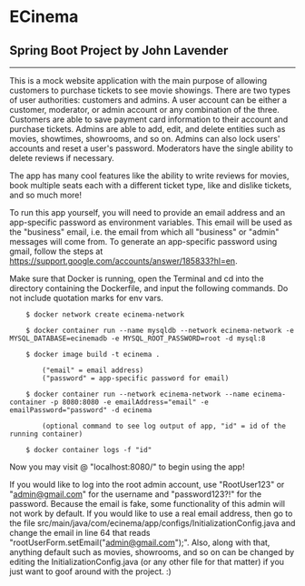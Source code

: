 # ECinema
## Spring Boot Project by John Lavender

-----------------------------------------

This is a mock website application with the main purpose of allowing customers to purchase tickets to see movie showings.
There are two types of user authorities: customers and admins. A user account can be either a customer, moderator, or admin 
account or any combination of the three. Customers are able to save payment card information to their account and purchase 
tickets. Admins are able to add, edit, and delete entities such as movies, showtimes, showrooms, and so on. Admins can also 
lock users' accounts and reset a user's password. Moderators have the single ability to delete reviews if necessary.

The app has many cool features like the ability to write reviews for movies, book multiple seats each with a different
ticket type, like and dislike tickets, and so much more!

To run this app yourself, you will need to provide an email address and an app-specific password as environment variables. 
This email will be used as the "business" email, i.e. the email from which all "business" or "admin" messages will come from.
To generate an app-specific password using gmail, follow the steps at https://support.google.com/accounts/answer/185833?hl=en.

Make sure that Docker is running, open the Terminal and cd into the directory containing the Dockerfile, and input the 
following commands. Do not include quotation marks for env vars.

        $ docker network create ecinema-network

        $ docker container run --name mysqldb --network ecinema-network -e MYSQL_DATABASE=ecinemadb -e MYSQL_ROOT_PASSWORD=root -d mysql:8

        $ docker image build -t ecinema .

            ("email" = email address)
            ("password" = app-specific password for email)

        $ docker container run --network ecinema-network --name ecinema-container -p 8080:8080 -e emailAddress="email" -e emailPassword="password" -d ecinema

            (optional command to see log output of app, "id" = id of the running container)

        $ docker container logs -f "id"

Now you may visit @ "localhost:8080/" to begin using the app!

If you would like to log into the root admin account, use "RootUser123" or "admin@gmail.com" for the username and "password123?!"
for the password. Because the email is fake, some functionality of this admin will not work by default. If you would like 
to use a real email address, then go to the file src/main/java/com/ecinema/app/configs/InitializationConfig.java and change
the email in line 64 that reads "rootUserForm.setEmail("admin@gmail.com");". Also, along with that, anything default such as
movies, showrooms, and so on can be changed by editing the InitializationConfig.java (or any other file for that matter) 
if you just want to goof around with the project. :)